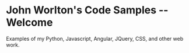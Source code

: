 # John Worlton's Code Samples -- Welcome
Examples of my Python, Javascript, Angular, JQuery, CSS, and other web work.
